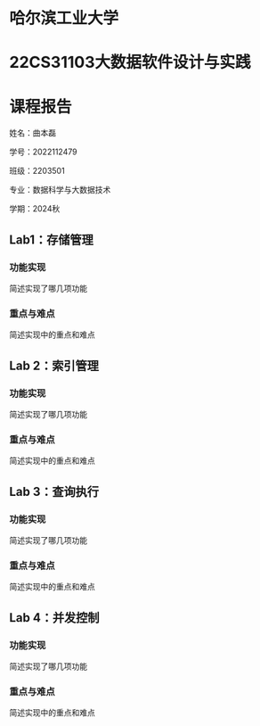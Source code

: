 



# 哈尔滨工业大学

# 22CS31103大数据软件设计与实践

# 课程报告

姓名：曲本磊

学号：2022112479

班级：2203501

专业：数据科学与大数据技术

学期：2024秋

## Lab1：存储管理

### 功能实现

简述实现了哪几项功能

### 重点与难点

简述实现中的重点和难点

## Lab 2：索引管理

### 功能实现

简述实现了哪几项功能

### 重点与难点

简述实现中的重点和难点

## Lab 3：查询执行

### 功能实现

简述实现了哪几项功能

### 重点与难点

简述实现中的重点和难点

## Lab 4：并发控制

### 功能实现

简述实现了哪几项功能

### 重点与难点

简述实现中的重点和难点

